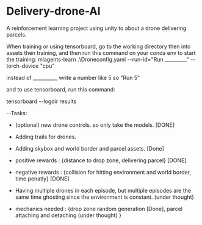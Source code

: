 # Delivery-drone-AI
A reinforcement learning project using unity to about a drone delivering parcels.

When training or using tensorboard, go to the working directory then into assets then training, and then run this command on your conda env to start the training:
mlagents-learn .\Droneconfig.yaml --run-id="Run _________" --torch-device "cpu"

instead of __________ write a number like 5 so "Run 5"

and to use tensorboard, run this command:

tensorboard --logdir results


--Tasks:

- (optional) new drone controls. so only take the models. [DONE]

- Adding trails for drones.

- Adding skybox and world border and parcel assets. [Done]


- positive rewards : {distance to drop zone, delivering parcel} [DONE]

- negative rewards : {collision for hitting environment and world border, time penatly} [DONE]

  
- Having multiple drones in each episode, but multiple episodes are the same time ghosting since the environment is constant. (under thought)

- mechanics needed : {drop zone random generation [Done], parcel attaching and detaching (under thought) }
  


